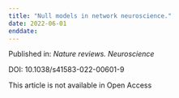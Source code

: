 ```yaml
---
title: "Null models in network neuroscience."
date: 2022-06-01
enddate:
---
```


Published in: *Nature reviews. Neuroscience*

DOI: 10.1038/s41583-022-00601-9

This article is not available in Open Access


